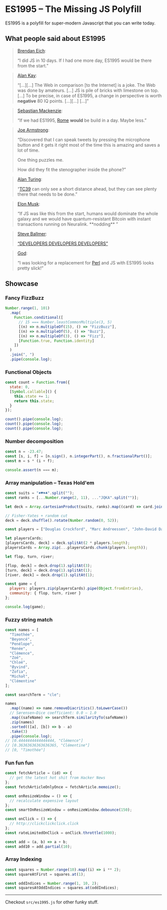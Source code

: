 # ES1995 – The Missing JS Polyfill

ES1995 is a polyfill for super-modern Javascript that you can write today.

## What people said about ES1995

> [Brendan Eich](https://twitter.com/BrendanEich):
>
> “I did JS in 10 days. If I had one more day, ES1995 would be there from the start.”

> [Alan Kay](https://en.wikiquote.org/wiki/Alan_Kay):
>
> “[…][…] The Web in comparison [to the Internet] is a joke. The Web was done by amateurs. […] JS is pile of bricks with limestone on top. […] To be precise, in case of ES1995, a change in perspective is worth **negative** 80 IQ points. […][…] […]”

> [Sebastian Mackenzie](https://twitter.com/sebmck):
>
> “If we had ES1995, [Rome](https://github.com/rome/tools) **would** be build in a day. Maybe less.”

> [Joe Armstrong](https://twitter.com/joeerl):
>
> “Discovered that I can speak tweets by pressing the microphone button and it gets it right most of the time this is amazing and saves a lot of time.
>
> One thing puzzles me.
>
> How did they fit the stenographer inside the phone?”

> [Alan Turing](https://en.wikipedia.org/wiki/Alan_Turing):
>
> “[TC39](https://tc39.es) can only see a short distance ahead, but they can see plenty there that needs to be done.”

> [Elon Musk](https://twitter.com/elonmusk):
>
> “If JS was like this from the start, humans would dominate the whole galaxy and we would have quantum-resistant Bitcoin with instant transactions running on Neuralink. \*\*nodding\*\* ”

> [Steve Ballmer](https://www.youtube.com/watch?v=KMU0tzLwhbE):
>
> [“DEVELOPERS DEVELOPERS DEVELOPERS”](https://www.youtube.com/watch?v=KMU0tzLwhbE)

> [God](https://xkcd.com/224/):
>
> “I was looking for a replacement for [Perl](https://xkcd.com/224/) and JS with ES1995 looks pretty slick!”

## Showcase

### Fancy FizzBuzz

```js
Number.range(1, 101)
  .map(
    Function.conditional([
      // 15 === Number.leastCommonMultiple(3, 5)
      [(n) => n.multipleOf(15), () => "FizzBuzz"],
      [(n) => n.multipleOf(5), () => "Buzz"],
      [(n) => n.multipleOf(3), () => "Fizz"],
      [Function.true, Function.identity]
    ])
  )
  .join(", ")
  .pipe(console.log);
```

### Functional Objects

```js
const count = Function.from({
  state: 0,
  [Symbol.callable]() {
    this.state += 1;
    return this.state;
  }
});

count().pipe(console.log);
count().pipe(console.log);
count().pipe(console.log);
```

### Number decomposition

```js
const n = -23.47;
const [s, i, f] = [n.sign(), n.integerPart(), n.fractionalPart()];
const m = s * (i + f);

console.assert(n === m);
```

### Array manipulation – Texas Hold'em

```js
const suits = "♠♥♦♣".split("");
const ranks = [...Number.range(2, 11), ..."JQKA".split("")];

let deck = Array.cartesianProduct(suits, ranks).map((card) => card.join(""));

// Fisher-Yates + random cut
deck = deck.shuffle().rotate(Number.random(0, 52));

const players = ["Douglas Crockford", "Marc Andreessen", "John-David Dalton"];

let playersCards;
[playersCards, deck] = deck.splitAt(2 * players.length);
playersCards = Array.zip(...playersCards.chunk(players.length));

let flop, turn, river;

[flop, deck] = deck.drop(1).splitAt(3);
[turn, deck] = deck.drop(1).splitAt(1);
[river, deck] = deck.drop(1).splitAt(1);

const game = {
  players: players.zip(playersCards).pipe(Object.fromEntries),
  community: { flop, turn, river }
};

console.log(game);
```

### Fuzzy string match

```js
const names = [
  "Timothée",
  "Beyoncé",
  "Penélope",
  "Renée",
  "Clémence",
  "Zoë",
  "Chloë",
  "Øyvind",
  "Žofia",
  "Michał",
  "Clémentine"
];

const searchTerm = "cle";

names
  .map((name) => name.removeDiacritics().toLowerCase())
  // Sørensen–Dice coefficient: 0.0 – 1.0
  .map((safeName) => searchTerm.similarityTo(safeName))
  .zip(names)
  .sorted(([a], [b]) => b - a)
  .take(3)
  .pipe(console.log);
// [0.4444444444444444, "Clémence"]
// [0.36363636363636365, "Clémentine"]
// [0, "Timothée"]
```

### Fun fun fun

```js
const fetchArticle = (id) => {
  // get the latest hot shit from Hacker News
};
const fetchArticleOnlyOnce = fetchArticle.memoize();
```

```js
const onResizeWindow = () => {
  // recalculate expensive layout
};
const smartOnResizeWindow = onResizeWindow.debounce(150);
```

```js
const onClick = () => {
  // http://clickclickclick.click
};
const rateLimitedOnClick = onClick.throttle(1000);
```

```js
const add = (a, b) => a + b;
const add10 = add.partial(10);
```

### Array Indexing

```js
const squares = Number.range(10).map((i) => i ** 2);
const squareAtFirst = squares.at(1);

const oddIndices = Number.range(1, 10, 2);
const squaresAtOddIndices = squares.at(oddIndices);
```

---

Checkout `src/es1995.js` for other funky stuff.
